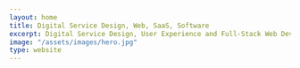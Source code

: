 ```yaml
---
layout: home
title: Digital Service Design, Web, SaaS, Software
excerpt: Digital Service Design, User Experience and Full-Stack Web Development. Working with businesses who recognise that design and development cannot be treated in isolation.
image: "/assets/images/hero.jpg"
type: website
---
```

